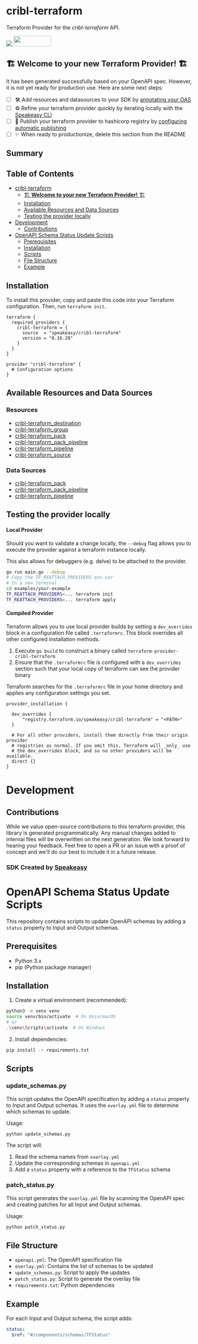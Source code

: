 # cribl-terraform

Terraform Provider for the *cribl-terraform* API.

<div align="left">
    <a href="https://www.speakeasy.com/?utm_source=cribl-terraform&utm_campaign=terraform"><img src="https://custom-icon-badges.demolab.com/badge/-Built%20By%20Speakeasy-212015?style=for-the-badge&logoColor=FBE331&logo=speakeasy&labelColor=545454" /></a>
    <a href="https://opensource.org/licenses/MIT">
        <img src="https://img.shields.io/badge/License-MIT-blue.svg" style="width: 100px; height: 28px;" />
    </a>
</div>


## 🏗 **Welcome to your new Terraform Provider!** 🏗

It has been generated successfully based on your OpenAPI spec. However, it is not yet ready for production use. Here are some next steps:
- [ ] 🛠 Add resources and datasources to your SDK by [annotating your OAS](https://www.speakeasy.com/docs/customize-terraform/terraform-extensions#map-api-entities-to-terraform-resources)
- [ ] ♻️ Refine your terraform provider quickly by iterating locally with the [Speakeasy CLI](https://github.com/speakeasy-api/speakeasy)
- [ ] 🎁 Publish your terraform provider to hashicorp registry by [configuring automatic publishing](https://www.speakeasy.com/docs/terraform-publishing)
- [ ] ✨ When ready to productionize, delete this section from the README

<!-- Start Summary [summary] -->
## Summary


<!-- End Summary [summary] -->

<!-- Start Table of Contents [toc] -->
## Table of Contents
<!-- $toc-max-depth=2 -->
* [cribl-terraform](#cribl-terraform)
  * [🏗 **Welcome to your new Terraform Provider!** 🏗](#welcome-to-your-new-terraform-provider)
  * [Installation](#installation)
  * [Available Resources and Data Sources](#available-resources-and-data-sources)
  * [Testing the provider locally](#testing-the-provider-locally)
* [Development](#development)
  * [Contributions](#contributions)
* [OpenAPI Schema Status Update Scripts](#openapi-schema-status-update-scripts)
  * [Prerequisites](#prerequisites)
  * [Installation](#installation-1)
  * [Scripts](#scripts)
  * [File Structure](#file-structure)
  * [Example](#example)

<!-- End Table of Contents [toc] -->

<!-- Start Installation [installation] -->
## Installation

To install this provider, copy and paste this code into your Terraform configuration. Then, run `terraform init`.

```hcl
terraform {
  required_providers {
    cribl-terraform = {
      source  = "speakeasy/cribl-terraform"
      version = "0.16.20"
    }
  }
}

provider "cribl-terraform" {
  # Configuration options
}
```
<!-- End Installation [installation] -->

<!-- Start Available Resources and Data Sources [operations] -->
## Available Resources and Data Sources

### Resources

* [cribl-terraform_destination](docs/resources/destination.md)
* [cribl-terraform_group](docs/resources/group.md)
* [cribl-terraform_pack](docs/resources/pack.md)
* [cribl-terraform_pack_pipeline](docs/resources/pack_pipeline.md)
* [cribl-terraform_pipeline](docs/resources/pipeline.md)
* [cribl-terraform_source](docs/resources/source.md)
### Data Sources

* [cribl-terraform_pack](docs/data-sources/pack.md)
* [cribl-terraform_pack_pipeline](docs/data-sources/pack_pipeline.md)
* [cribl-terraform_pipeline](docs/data-sources/pipeline.md)
<!-- End Available Resources and Data Sources [operations] -->

<!-- Start Testing the provider locally [usage] -->
## Testing the provider locally

#### Local Provider

Should you want to validate a change locally, the `--debug` flag allows you to execute the provider against a terraform instance locally.

This also allows for debuggers (e.g. delve) to be attached to the provider.

```sh
go run main.go --debug
# Copy the TF_REATTACH_PROVIDERS env var
# In a new terminal
cd examples/your-example
TF_REATTACH_PROVIDERS=... terraform init
TF_REATTACH_PROVIDERS=... terraform apply
```

#### Compiled Provider

Terraform allows you to use local provider builds by setting a `dev_overrides` block in a configuration file called `.terraformrc`. This block overrides all other configured installation methods.

1. Execute `go build` to construct a binary called `terraform-provider-cribl-terraform`
2. Ensure that the `.terraformrc` file is configured with a `dev_overrides` section such that your local copy of terraform can see the provider binary

Terraform searches for the `.terraformrc` file in your home directory and applies any configuration settings you set.

```
provider_installation {

  dev_overrides {
      "registry.terraform.io/speakeasy/cribl-terraform" = "<PATH>"
  }

  # For all other providers, install them directly from their origin provider
  # registries as normal. If you omit this, Terraform will _only_ use
  # the dev_overrides block, and so no other providers will be available.
  direct {}
}
```
<!-- End Testing the provider locally [usage] -->

<!-- Placeholder for Future Speakeasy SDK Sections -->

# Development

## Contributions

While we value open-source contributions to this terraform provider, this library is generated programmatically. Any manual changes added to internal files will be overwritten on the next generation.
We look forward to hearing your feedback. Feel free to open a PR or an issue with a proof of concept and we'll do our best to include it in a future release. 

### SDK Created by [Speakeasy](https://www.speakeasy.com/?utm_source=cribl-terraform&utm_campaign=terraform)

# OpenAPI Schema Status Update Scripts

This repository contains scripts to update OpenAPI schemas by adding a `status` property to Input and Output schemas.

## Prerequisites

- Python 3.x
- pip (Python package manager)

## Installation

1. Create a virtual environment (recommended):
```bash
python3 -m venv venv
source venv/bin/activate  # On Unix/macOS
# or
.\venv\Scripts\activate  # On Windows
```

2. Install dependencies:
```bash
pip install -r requirements.txt
```

## Scripts

### update_schemas.py

This script updates the OpenAPI specification by adding a `status` property to Input and Output schemas. It uses the `overlay.yml` file to determine which schemas to update.

Usage:
```bash
python update_schemas.py
```

The script will:
1. Read the schema names from `overlay.yml`
2. Update the corresponding schemas in `openapi.yml`
3. Add a `status` property with a reference to the `TFStatus` schema

### patch_status.py

This script generates the `overlay.yml` file by scanning the OpenAPI spec and creating patches for all Input and Output schemas.

Usage:
```bash
python patch_status.py
```

## File Structure

- `openapi.yml`: The OpenAPI specification file
- `overlay.yml`: Contains the list of schemas to be updated
- `update_schemas.py`: Script to apply the updates
- `patch_status.py`: Script to generate the overlay file
- `requirements.txt`: Python dependencies

## Example

For each Input and Output schema, the script adds:
```yaml
status:
  $ref: "#/components/schemas/TFStatus"
```
